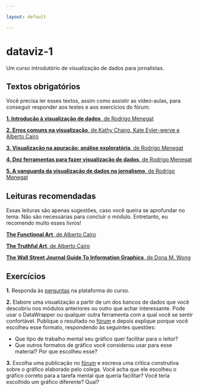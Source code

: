 ```yaml
---

layout: default

---
```


# dataviz-1
Um curso introdutório de visualização de dados para jornalistas.

## Textos obrigatórios

Você precisa ler esses textos, assim como assistir as vídeo-aulas, para conseguir responder aos testes e aos exercícios do fórum.

[**1. Introdução à visualização de dados**, de Rodrigo Menegat](https://rodrigomenegat.github.io/dataviz-1/introducao-visualizacao-de-dados/)

[**2. Erros comuns na visualização**, de Kathy Chang, Kate Eyler-werve e Alberto Cairo](https://rodrigomenegat.github.io/dataviz-1/erros-comuns)

[**3. Visualização na apuração: análise exploratória**, de Rodrigo Menegat](https://rodrigomenegat.github.io/dataviz-1/visualizacao-analise-exploratoria/)

[**4. Dez ferramentas para fazer visualização de dados**, de Rodrigo Menegat](https://rodrigomenegat.github.io/dataviz-1/dez-ferramentas)

[**5. A vanguarda da visualização de dados no jornalismo**, de Rodrigo Menegat](https://rodrigomenegat.github.io/dataviz-1/vanguarda-da-visualizacao-jornalistica)

## Leituras recomendadas

Essas leituras são apenas sugestões, caso você queira se aprofundar no tema. Não são necessárias para concluir o módulo. Entretanto, eu recomendo muito esses livros!

[**The Functional Art**, de Alberto Cairo](https://www.amazon.com/Functional-Art-introduction-information-visualization/dp/0321834739)

[**The Truthful Art**, de Alberto Cairo](https://www.amazon.com.br/Truthful-Art-Data-Charts-Communication/dp/0321934075)

[**The Wall Street Journal Guide To Information Graphics**, de Dona M. Wong](https://www.saraiva.com.br/the-wall-street-journal-guide-to-information-graphics-the-dos-and-donts-of-presenting-7989439.html)

<!-- 
## Tutoriais

[**Fazendo gráficos simples no Datawrapper**](#)

[**Fazendo gráficos doidos no Flourish**](#)
-->

## Exercícios

**1.** Responda às [perguntas](https://journalismcourses.org/mod/quiz/view.php?id=7456) na plataforma do curso.

**2.** Elabore uma visualização a partir de um dos bancos de dados que você descobriu nos módulos anteriores ou outro que achar interessante. Pode usar o DataWrapper ou qualquer outra ferramenta com a qual você se sentir confortável. Publique o resultado no [fórum](https://journalismcourses.org/mod/forum/view.php?id=7237) e depois explique porque você escolheu esse formato, respondendo às seguintes questões: 

  - Que tipo de trabalho mental seu gráfico quer facilitar para o leitor?
  - Que outros formatos de gráfico você considerou usar para esse material? Por que escolheu esse?

**3.** Escolha uma publicação no [fórum](https://journalismcourses.org/mod/forum/view.php?id=7237) e escreva uma crítica construtiva sobre o gráfico elaborado pelo colega. Você acha que ele escolheu o gráfico correto para a tarefa mental que queria facilitar? Você teria escolhido um gráfico diferente? Qual?


